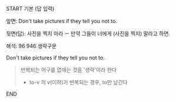 START
기본 (답 입력)

앞면:
Don't take pictures if they tell you not to.


뒷면(답):
사진을 찍지 마라 ㅡ 만약 그들이 너에게 (사진을 찍지) 말라고 하면.


해석:
96 946 생략구문

Don't take pictures if they tell you not to.

> 반복되는 어구를 없애는 것을 '생략'이라 한다
> 
> - to-v 의 v(이하)가 반복되는 경우, to만 남긴다
<!--ID: 1696820724831-->
END
